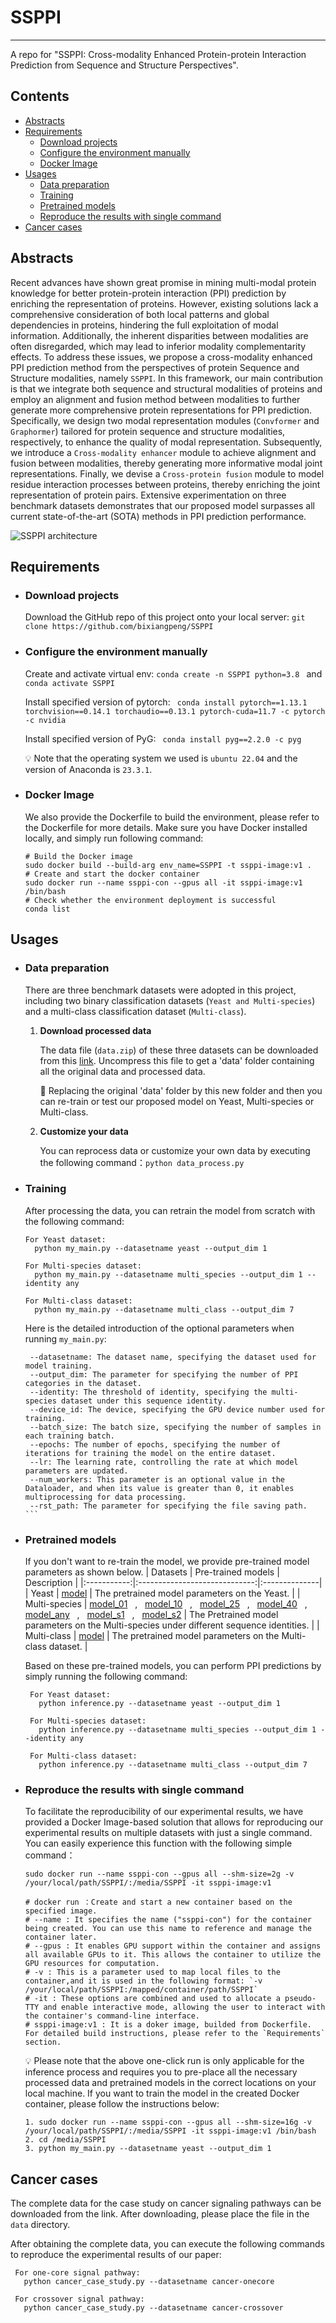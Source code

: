 # SSPPI
---
A repo for "SSPPI: Cross-modality Enhanced Protein-protein Interaction Prediction from Sequence and Structure Perspectives".


## Contents

* [Abstracts](#abstracts)
* [Requirements](#requirements)
   * [Download projects](#download-projects)
   * [Configure the environment manually](#configure-the-environment-manually)
   * [Docker Image](#docker-image)
* [Usages](#usages)
   * [Data preparation](#data-preparation)
   * [Training](#training)
   * [Pretrained models](#pretrained-models)
   * [Reproduce the results with single command](#reproduce-the-results-with-single-command)
* [Cancer cases](#cancer-cases)

## Abstracts
Recent advances have shown great promise in mining multi-modal protein knowledge for better protein-protein interaction (PPI) prediction by enriching the representation of proteins. However, existing solutions lack a comprehensive consideration of both local patterns and global dependencies in proteins, hindering the full exploitation of modal information. Additionally, the inherent disparities between modalities are often disregarded, which may lead to inferior modality complementarity effects. To address these issues, we propose a cross-modality enhanced PPI prediction method from the perspectives of protein Sequence and Structure modalities, namely `SSPPI`. In this framework, our main contribution is that we integrate both sequence and structural modalities of proteins and employ an alignment and fusion method between modalities to further generate more comprehensive protein representations for PPI prediction. Specifically, we design two modal representation modules (`Convformer` and `Graphormer`) tailored for protein sequence and structure modalities, respectively, to enhance the quality of modal representation. Subsequently, we introduce a `Cross-modality enhancer` module to achieve alignment and fusion between modalities, thereby generating more informative modal joint representations. Finally, we devise a `Cross-protein fusion` module to model residue interaction processes between proteins, thereby enriching the joint representation of protein pairs. Extensive experimentation on three benchmark datasets demonstrates that our proposed model surpasses all current state-of-the-art (SOTA) methods in PPI prediction performance.

![SSPPI architecture](https://github.com/anonymous-account-for-blind-review/SSPPI/blob/main/framework.png)


## Requirements

* ### Download projects

   Download the GitHub repo of this project onto your local server: `git clone https://github.com/bixiangpeng/SSPPI`


* ### Configure the environment manually

   Create and activate virtual env: `conda create -n SSPPI python=3.8 ` and `conda activate SSPPI`
   
   Install specified version of pytorch: ` conda install pytorch==1.13.1 torchvision==0.14.1 torchaudio==0.13.1 pytorch-cuda=11.7 -c pytorch -c nvidia`
   
   Install specified version of PyG: ` conda install pyg==2.2.0 -c pyg`
   
   :bulb: Note that the operating system we used is `ubuntu 22.04` and the version of Anaconda is `23.3.1`.


* ### Docker Image

    We also provide the Dockerfile to build the environment, please refer to the Dockerfile for more details. Make sure you have Docker installed locally, and simply run following command:
   ```shell
   # Build the Docker image
   sudo docker build --build-arg env_name=SSPPI -t ssppi-image:v1 .
   # Create and start the docker container
   sudo docker run --name ssppi-con --gpus all -it ssppi-image:v1 /bin/bash
   # Check whether the environment deployment is successful
   conda list 
   ```

  
##  Usages

* ### Data preparation
  There are three benchmark datasets were adopted in this project, including two binary classification datasets (`Yeast and Multi-species`) and a multi-class classification dataset (`Multi-class`).

   1. __Download processed data__
   
      The data file (`data.zip`) of these three datasets can be downloaded from this [link](https://pan.baidu.com/s/1KI4DrDVXInQaM5Wv1_0NSw?pwd=6shz). Uncompress this file to get a 'data' folder containing all the original data and processed data.
      
      🌳 Replacing the original 'data' folder by this new folder and then you can re-train or test our proposed model on Yeast, Multi-species or Multi-class.  
      
   3. __Customize your data__
      
      You can reprocess data or customize your own data by executing the following command：`python data_process.py`
      

* ### Training
  After processing the data, you can retrain the model from scratch with the following command:
  ```text
  For Yeast dataset:
    python my_main.py --datasetname yeast --output_dim 1

  For Multi-species dataset:
    python my_main.py --datasetname multi_species --output_dim 1 --identity any

  For Multi-class dataset:
    python my_main.py --datasetname multi_class --output_dim 7  

   ```
  
  Here is the detailed introduction of the optional parameters when running `my_main.py`:
   ```text
    --datasetname: The dataset name, specifying the dataset used for model training.
    --output_dim: The parameter for specifying the number of PPI categories in the dataset.
    --identity: The threshold of identity, specifying the multi-species dataset under this sequence identity.
    --device_id: The device, specifying the GPU device number used for training.
    --batch_size: The batch size, specifying the number of samples in each training batch.
    --epochs: The number of epochs, specifying the number of iterations for training the model on the entire dataset.
    --lr: The learning rate, controlling the rate at which model parameters are updated.
    --num_workers: This parameter is an optional value in the Dataloader, and when its value is greater than 0, it enables multiprocessing for data processing.
    --rst_path: The parameter for specifying the file saving path.  ```

* ### Pretrained models

   If you don't want to re-train the model, we provide pre-trained model parameters as shown below. 
<a name="pretrained-models"></a>
   | Datasets | Pre-trained models          | Description |
   |:-----------:|:-----------------------------:|:--------------|
   | Yeast    | [model](https://github.com/anonymous-account-for-blind-review/SSPPI/blob/main/model_pkl/yeast/model.pkl) | The pretrained model parameters on the Yeast. |
   | Multi-species     | [model_01](https://github.com/anonymous-account-for-blind-review/SSPPI/blob/main/model_pkl/multi_species/model_01.pkl) &nbsp; , &nbsp; [model_10](https://github.com/anonymous-account-for-blind-review/SSPPI/blob/main/model_pkl/multi_species/model_10.pkl) &nbsp; , &nbsp; [model_25](https://github.com/anonymous-account-for-blind-review/SSPPI/blob/main/model_pkl/multi_species/model_25.pkl) &nbsp; , &nbsp; [model_40](https://github.com/anonymous-account-for-blind-review/SSPPI/blob/main/model_pkl/multi_species/model_40.pkl)  &nbsp; , &nbsp; [model_any](https://github.com/anonymous-account-for-blind-review//SSPPI/blob/main/model_pkl/multi_species/model_any.pkl) &nbsp; , &nbsp; [model_s1](https://github.com/anonymous-account-for-blind-review/SSPPI/blob/main/model_pkl/multi_species/model_s1.pkl) &nbsp; , &nbsp; [model_s2](https://github.com/anonymous-account-for-blind-review/SSPPI/blob/main/model_pkl/multi_species/model_s2.pkl)  | The Pretrained model parameters on the Multi-species under different sequence identities. |
   | Multi-class    | [model](https://github.com/anonymous-account-for-blind-review/SSPPI/blob/main/model_pkl/multi_class/model.pkl)   | The pretrained model parameters on the Multi-class dataset. |
  
   Based on these pre-trained models, you can perform PPI predictions by simply running the following command:
   ```text
    For Yeast dataset:
      python inference.py --datasetname yeast --output_dim 1
  
    For Multi-species dataset:
      python inference.py --datasetname multi_species --output_dim 1 --identity any
  
    For Multi-class dataset:
      python inference.py --datasetname multi_class --output_dim 7  

   ```

* ### Reproduce the results with single command
   To facilitate the reproducibility of our experimental results, we have provided a Docker Image-based solution that allows for reproducing our experimental results on multiple datasets with just a single command. You can easily experience this function with the following simple command：
  ```text
  sudo docker run --name ssppi-con --gpus all --shm-size=2g -v /your/local/path/SSPPI/:/media/SSPPI -it ssppi-image:v1

  # docker run ：Create and start a new container based on the specified image.
  # --name : It specifies the name ("ssppi-con") for the container being created. You can use this name to reference and manage the container later.
  # --gpus : It enables GPU support within the container and assigns all available GPUs to it. This allows the container to utilize the GPU resources for computation.
  # -v : This is a parameter used to map local files to the container,and it is used in the following format: `-v /your/local/path/SSPPI:/mapped/container/path/SSPPI`
  # -it : These options are combined and used to allocate a pseudo-TTY and enable interactive mode, allowing the user to interact with the container's command-line interface.
  # ssppi-image:v1 : It is a doker image, builded from Dockerfile. For detailed build instructions, please refer to the `Requirements` section.
  ```
  :bulb: Please note that the above one-click run is only applicable for the inference process and requires you to pre-place all the necessary processed data and pretrained models in the correct locations on your local machine. If you want to train the model in the created Docker container, please follow the instructions below:
   ```text
   1. sudo docker run --name ssppi-con --gpus all --shm-size=16g -v /your/local/path/SSPPI/:/media/SSPPI -it ssppi-image:v1 /bin/bash
   2. cd /media/SSPPI
   3. python my_main.py --datasetname yeast --output_dim 1
   ```

## Cancer cases
The complete data for the case study on cancer signaling pathways can be downloaded from the link. After downloading, please place the file in the `data` directory.

After obtaining the complete data, you can execute the following commands to reproduce the experimental results of our paper:
   ```text
    For one-core signal pathway:
      python cancer_case_study.py --datasetname cancer-onecore
  
    For crossover signal pathway:
      python cancer_case_study.py --datasetname cancer-crossover

   ```
